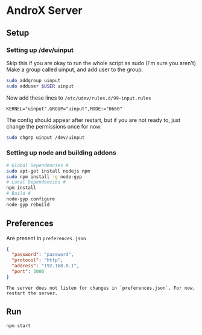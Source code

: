 # AndroX Server
## Setup
### Setting up /dev/uinput
Skip this if you are okay to run the whole script as sudo (I'm sure you aren't)
Make a group called uinput, and add user to the group.
```bash
sudo addgroup uinput
sudo adduser $USER uinput
```
Now add these lines to `/etc/udev/rules.d/99-input.rules`
```
KERNEL="uinput",GROUP="uinput",MODE:="0660"
```
The config should appear after restart, but if you are not ready to, just change the permissions once for now:
```bash
sudo chgrp uinput /dev/uinput
```
### Setting up node and building addons
```bash
# Global Dependencies #
sudo apt-get install nodejs npm
sudo npm install -g node-gyp
# Local Dependencies #
npm install
# Build #
node-gyp configure
node-gyp rebuild
```
## Preferences
Are present in `preferences.json`
```json
{
  "password": "password",
  "protocol": "http",
  "address": "192.168.0.1",
  "port": 3000
}
```
    The server does not listen for changes in `preferences.json`. For now, restart the server.
## Run
```bash
npm start
```
